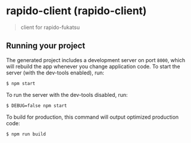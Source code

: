 
# rapido-client (rapido-client)

> client for rapido-fukatsu

## Running your project

The generated project includes a development server on port `8000`, which will rebuild the app whenever you change application code. To start the server (with the dev-tools enabled), run:

```bash
$ npm start
```

To run the server with the dev-tools disabled, run:

```bash
$ DEBUG=false npm start
```

To build for production, this command will output optimized production code:

```bash
$ npm run build
```

